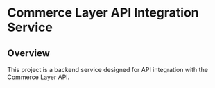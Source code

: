 # Commerce Layer API Integration Service

## Overview

This project is a backend service designed for API integration with the Commerce Layer API.
